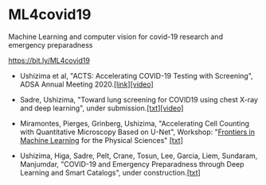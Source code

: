 ML4covid19
==========

Machine Learning and computer vision for covid-19 research and emergency preparadness

https://bit.ly/ML4covid19

-	Ushizima et al, "ACTS: Accelerating COVID-19 Testing with Screening", ADSA Annual Meeting 2020.[[link]](https://academicdatascience.org/adsa-meetings/annual-meeting)[[video]](youtube?)

-	Sadre, Ushizima, "Toward lung screening for COVID19 using chest X-ray and deep learning", under submission.[[txt]](https://github.com/dani-lbnl/ML4covid19/blob/master/sadre)[[video]](https://drive.google.com/file/d/1PteMuiwOYoyf9p-5CpfGcm4lrvw8NCVR/view?usp=sharing)

-	Miramontes, Pierges, Grinberg, Ushizima, "Accelerating Cell Counting with Quantitative Microscopy Based on U-Net", Workshop: "[Frontiers in Machine Learning]( https://sites.research.uci.edu/frontiers-machine-learning/) for the Physical Sciences" [[txt]](https://github.com/dani-lbnl/ML4covid19/blob/master/miramontes)

-	Ushizima, Higa, Sadre, Pelt, Crane, Tosun, Lee, Garcia, Liem, Sundaram, Manjumdar, "COVID-19 and Emergency Preparadness through Deep Learning and Smart Catalogs", under construction.[[txt]](https://github.com/dani-lbnl/ML4covid19/blob/master/ushizima.md)

